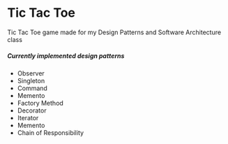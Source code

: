 # Tic Tac Toe
Tic Tac Toe game made for my Design Patterns and Software Architecture class

##### Currently implemented design patterns
- Observer
- Singleton
- Command
- Memento
- Factory Method
- Decorator
- Iterator
- Memento
- Chain of Responsibility